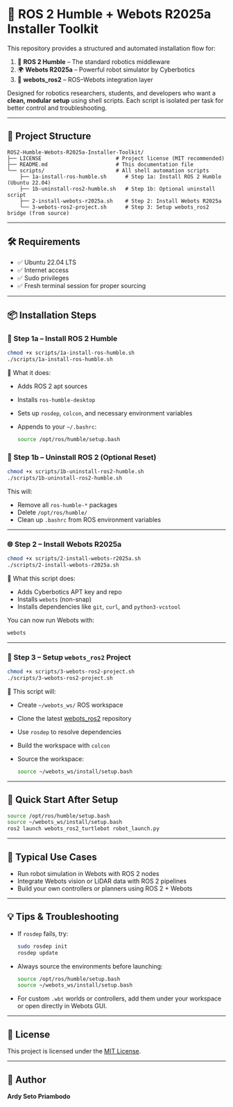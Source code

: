 # 🤖 ROS 2 Humble + Webots R2025a Installer Toolkit

This repository provides a structured and automated installation flow for:

1. 🧠 **ROS 2 Humble** – The standard robotics middleware
2. 🌍 **Webots R2025a** – Powerful robot simulator by Cyberbotics
3. 🔁 **webots\_ros2** – ROS–Webots integration layer

Designed for robotics researchers, students, and developers who want a **clean, modular setup** using shell scripts. Each script is isolated per task for better control and troubleshooting.

---

## 📂 Project Structure

```
ROS2-Humble-Webots-R2025a-Installer-Toolkit/
├── LICENSE                        # Project license (MIT recommended)
├── README.md                      # This documentation file
└── scripts/                       # All shell automation scripts
    ├── 1a-install-ros-humble.sh      # Step 1a: Install ROS 2 Humble (Ubuntu 22.04)
    ├── 1b-uninstall-ros2-humble.sh   # Step 1b: Optional uninstall script
    ├── 2-install-webots-r2025a.sh    # Step 2: Install Webots R2025a
    └── 3-webots-ros2-project.sh      # Step 3: Setup webots_ros2 bridge (from source)
```

---

## 🛠️ Requirements

* ✅ Ubuntu 22.04 LTS
* ✅ Internet access
* ✅ Sudo privileges
* ✅ Fresh terminal session for proper sourcing

---

## 📦 Installation Steps

### 🧱 Step 1a – Install ROS 2 Humble

```bash
chmod +x scripts/1a-install-ros-humble.sh
./scripts/1a-install-ros-humble.sh
```

🔧 What it does:

* Adds ROS 2 apt sources
* Installs `ros-humble-desktop`
* Sets up `rosdep`, `colcon`, and necessary environment variables
* Appends to your `~/.bashrc`:

  ```bash
  source /opt/ros/humble/setup.bash
  ```

### 🧹 Step 1b – Uninstall ROS 2 (Optional Reset)

```bash
chmod +x scripts/1b-uninstall-ros2-humble.sh
./scripts/1b-uninstall-ros2-humble.sh
```

This will:

* Remove all `ros-humble-*` packages
* Delete `/opt/ros/humble/`
* Clean up `.bashrc` from ROS environment variables

---

### 🌐 Step 2 – Install Webots R2025a

```bash
chmod +x scripts/2-install-webots-r2025a.sh
./scripts/2-install-webots-r2025a.sh
```

🎯 What this script does:

* Adds Cyberbotics APT key and repo
* Installs `webots` (non-snap)
* Installs dependencies like `git`, `curl`, and `python3-vcstool`

You can now run Webots with:

```bash
webots
```

---

### 🔗 Step 3 – Setup `webots_ros2` Project

```bash
chmod +x scripts/3-webots-ros2-project.sh
./scripts/3-webots-ros2-project.sh
```

🧩 This script will:

* Create `~/webots_ws/` ROS workspace
* Clone the latest [webots\_ros2](https://github.com/cyberbotics/webots_ros2) repository
* Use `rosdep` to resolve dependencies
* Build the workspace with `colcon`
* Source the workspace:

  ```bash
  source ~/webots_ws/install/setup.bash
  ```

---

## 🚀 Quick Start After Setup

```bash
source /opt/ros/humble/setup.bash
source ~/webots_ws/install/setup.bash
ros2 launch webots_ros2_turtlebot robot_launch.py
```

---

## 🔁 Typical Use Cases

* Run robot simulation in Webots with ROS 2 nodes
* Integrate Webots vision or LiDAR data with ROS 2 pipelines
* Build your own controllers or planners using ROS 2 + Webots

---

## 💡 Tips & Troubleshooting

* If `rosdep` fails, try:

  ```bash
  sudo rosdep init
  rosdep update
  ```
* Always source the environments before launching:

  ```bash
  source /opt/ros/humble/setup.bash
  source ~/webots_ws/install/setup.bash
  ```
* For custom `.wbt` worlds or controllers, add them under your workspace or open directly in Webots GUI.

---

## 📄 License

This project is licensed under the [MIT License](LICENSE).

---

## 🙋 Author

**Ardy Seto Priambodo**
